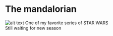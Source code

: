 #               The mandalorian
![alt text](https://books.disney.com/content/uploads/2022/08/915a2Dr5L.jpg)
One of my favorite series of STAR WARS<br>
Still waiting for new season
